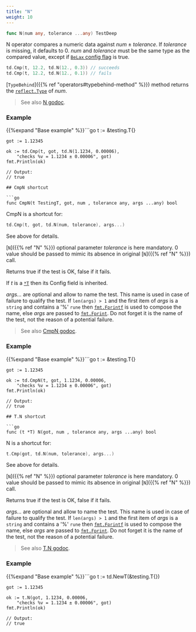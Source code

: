 ```yaml
---
title: "N"
weight: 10
---
```


```go
func N(num any, tolerance ...any) TestDeep
```

N operator compares a numeric data against *num* ± *tolerance*. If
*tolerance* is missing, it defaults to 0. *num* and *tolerance*
must be the same type as the compared value, except if [`BeLax` config flag](https://pkg.go.dev/github.com/maxatome/go-testdeep/td#ContextConfig.BeLax) is true.

```go
td.Cmp(t, 12.2, td.N(12., 0.3)) // succeeds
td.Cmp(t, 12.2, td.N(12., 0.1)) // fails
```

[`TypeBehind`]({{% ref "operators#typebehind-method" %}}) method returns the [`reflect.Type`](https://pkg.go.dev/reflect#Type) of *num*.


> See also [<i class='fas fa-book'></i> N godoc](https://pkg.go.dev/github.com/maxatome/go-testdeep/td#N).

### Example

{{%expand "Base example" %}}```go
	t := &testing.T{}

	got := 1.12345

	ok := td.Cmp(t, got, td.N(1.1234, 0.00006),
		"checks %v = 1.1234 ± 0.00006", got)
	fmt.Println(ok)

	// Output:
	// true

```{{% /expand%}}
## CmpN shortcut

```go
func CmpN(t TestingT, got, num , tolerance any, args ...any) bool
```

CmpN is a shortcut for:

```go
td.Cmp(t, got, td.N(num, tolerance), args...)
```

See above for details.

[`N`]({{% ref "N" %}}) optional parameter *tolerance* is here mandatory.
0 value should be passed to mimic its absence in
original [`N`]({{% ref "N" %}}) call.

Returns true if the test is OK, false if it fails.

If *t* is a [`*T`](https://pkg.go.dev/github.com/maxatome/go-testdeep/td#T) then its Config field is inherited.

*args...* are optional and allow to name the test. This name is
used in case of failure to qualify the test. If `len(args) > 1` and
the first item of *args* is a `string` and contains a '%' `rune` then
[`fmt.Fprintf`](https://pkg.go.dev/fmt#Fprintf) is used to compose the name, else *args* are passed to
[`fmt.Fprint`](https://pkg.go.dev/fmt#Fprint). Do not forget it is the name of the test, not the
reason of a potential failure.


> See also [<i class='fas fa-book'></i> CmpN godoc](https://pkg.go.dev/github.com/maxatome/go-testdeep/td#CmpN).

### Example

{{%expand "Base example" %}}```go
	t := &testing.T{}

	got := 1.12345

	ok := td.CmpN(t, got, 1.1234, 0.00006,
		"checks %v = 1.1234 ± 0.00006", got)
	fmt.Println(ok)

	// Output:
	// true

```{{% /expand%}}
## T.N shortcut

```go
func (t *T) N(got, num , tolerance any, args ...any) bool
```

N is a shortcut for:

```go
t.Cmp(got, td.N(num, tolerance), args...)
```

See above for details.

[`N`]({{% ref "N" %}}) optional parameter *tolerance* is here mandatory.
0 value should be passed to mimic its absence in
original [`N`]({{% ref "N" %}}) call.

Returns true if the test is OK, false if it fails.

*args...* are optional and allow to name the test. This name is
used in case of failure to qualify the test. If `len(args) > 1` and
the first item of *args* is a `string` and contains a '%' `rune` then
[`fmt.Fprintf`](https://pkg.go.dev/fmt#Fprintf) is used to compose the name, else *args* are passed to
[`fmt.Fprint`](https://pkg.go.dev/fmt#Fprint). Do not forget it is the name of the test, not the
reason of a potential failure.


> See also [<i class='fas fa-book'></i> T.N godoc](https://pkg.go.dev/github.com/maxatome/go-testdeep/td#T.N).

### Example

{{%expand "Base example" %}}```go
	t := td.NewT(&testing.T{})

	got := 1.12345

	ok := t.N(got, 1.1234, 0.00006,
		"checks %v = 1.1234 ± 0.00006", got)
	fmt.Println(ok)

	// Output:
	// true

```{{% /expand%}}
